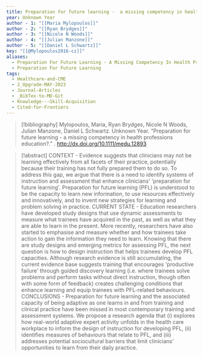 ```yaml
---
title: Preparation for future learning -  a missing competency in health professions education?
year: Unknown Year
author - 1: "[[Maria Mylopoulos]]"
author - 2: "[[Ryan Brydges]]"
author - 3: "[[Nicole N Woods]]"
author - 4: "[[Julian Manzone]]"
author - 5: "[[Daniel L Schwartz]]"
key: "[[@Mylopoulos2016-cz]]"
aliases:
  - Preparation For Future Learning - A Missing Competency In Health Professions Education?
  - Preparation For Future Learning
tags:
  - Healthcare-and-CME
  - 2_Upgrade-MAY-2023
  - Journal-Articles
  - _BibTex-to-MD-Git
  - Knowledge---Skill-Acquisition
  - Cited-for-Frontiers
---
```


> [!bibliography]
> Mylopoulos, Maria, Ryan Brydges, Nicole N Woods, Julian Manzone, Daniel L Schwartz. Unknown Year. “Preparation for future learning -  a missing competency in health professions education?.” . http://dx.doi.org/10.1111/medu.12893

> [!abstract]
> CONTEXT -  Evidence suggests that clinicians may not be learning effectively from all facets of their practice, potentially because their training has not fully prepared them to do so. To address this gap, we argue that there is a need to identify systems of instruction and assessment that enhance clinicians' 'preparation for future learning'. Preparation for future learning (PFL) is understood to be the capacity to learn new information, to use resources effectively and innovatively, and to invent new strategies for learning and problem solving in practice. CURRENT STATE -  Education researchers have developed study designs that use dynamic assessments to measure what trainees have acquired in the past, as well as what they are able to learn in the present. More recently, researchers have also started to emphasise and measure whether and how trainees take action to gain the information they need to learn. Knowing that there are study designs and emerging metrics for assessing PFL, the next question is how to design instruction that helps trainees develop PFL capacities. Although research evidence is still accumulating, the current evidence base suggests training that encourages 'productive failure' through guided discovery learning (i.e. where trainees solve problems and perform tasks without direct instruction, though often with some form of feedback) creates challenging conditions that enhance learning and equip trainees with PFL-related behaviours. CONCLUSIONS -  Preparation for future learning and the associated capacity of being adaptive as one learns in and from training and clinical practice have been missed in most contemporary training and assessment systems. We propose a research agenda that (i) explores how real-world adaptive expert activity unfolds in the health care workplace to inform the design of instruction for developing PFL, (ii) identifies measures of behaviours that relate to PFL, and (iii) addresses potential sociocultural barriers that limit clinicians' opportunities to learn from their daily practice.